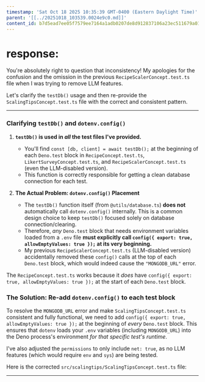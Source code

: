 ```yaml
---
timestamp: 'Sat Oct 18 2025 10:35:39 GMT-0400 (Eastern Daylight Time)'
parent: '[[../20251018_103539.0024e9c0.md]]'
content_id: b7d5ead7ee05f7579ee7164a1adb0207de8d912837106a23ec511679a012e4ec
---
```


# response:

You're absolutely right to question that inconsistency! My apologies for the confusion and the omission in the previous `RecipeScalerConcept.test.ts` file when I was trying to remove LLM features.

Let's clarify the `testDb()` usage and then re-provide the `ScalingTipsConcept.test.ts` file with the correct and consistent pattern.

***

### Clarifying `testDb()` and `dotenv.config()`

1. **`testDb()` is used in *all* the test files I've provided.**
   * You'll find `const [db, client] = await testDb();` at the beginning of each `Deno.test` block in `RecipeConcept.test.ts`, `LikertSurveyConcept.test.ts`, and `RecipeScalerConcept.test.ts` (even the LLM-disabled version).
   * This function is correctly responsible for getting a clean database connection for each test.

2. **The Actual Problem: `dotenv.config()` Placement**
   * The `testDb()` function itself (from `@utils/database.ts`) **does not** automatically call `dotenv.config()` internally. This is a common design choice to keep `testDb()` focused solely on database connection/clearing.
   * Therefore, *any* `Deno.test` block that needs environment variables loaded from a `.env` file **must explicitly call `config({ export: true, allowEmptyValues: true });` at its very beginning.**
   * My previous `RecipeScalerConcept.test.ts` (LLM-disabled version) accidentally removed these `config()` calls at the top of each `Deno.test` block, which would indeed cause the `"MONGODB_URL"` error.

The `RecipeConcept.test.ts` works because it *does* have `config({ export: true, allowEmptyValues: true });` at the start of each `Deno.test` block.

### The Solution: Re-add `dotenv.config()` to each test block

To resolve the `MONGODB_URL` error and make `ScalingTipsConcept.test.ts` consistent and fully functional, we need to add `config({ export: true, allowEmptyValues: true });` at the beginning of *every* `Deno.test` block. This ensures that `dotenv` loads your `.env` variables (including `MONGODB_URL`) into the Deno process's environment *for that specific test's runtime*.

I've also adjusted the `permissions` to only include `net: true`, as no LLM features (which would require `env` and `sys`) are being tested.

Here is the corrected `src/scalingtips/ScalingTipsConcept.test.ts` file:

***
